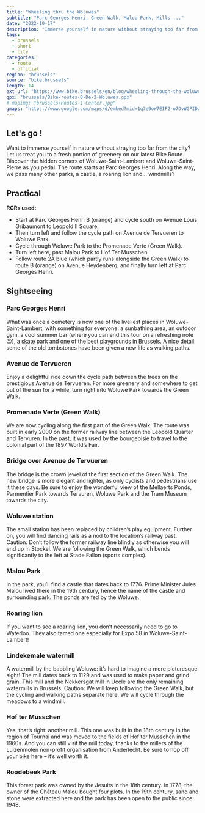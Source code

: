 ```yaml
---
title: "Wheeling thru the Woluwes"
subtitle: "Parc Georges Henri, Green Walk, Malou Park, Mills ..."
date: "2022-10-17"
description: "Immerse yourself in nature without straying too far from the city"
tags:
  - brussels
  - short
  - city
categories: 
  - route
  - official
region: "brussels"
source: "bike.brussels"
length: 14
ext_url: "https://www.bike.brussels/en/blog/wheeling-through-the-woluwes"
gpx: "brussels/Bike-routes-8-De-2-Woluwes.gpx"
# mapimg: "brussels/Routes-1-Center.jpg"
gmaps: "https://www.google.com/maps/d/embed?mid=1q7e9oW7EIF2-o7DvWGPIDw0W2cRT2bM&ehbc=2E312F"
---
```

## Let's go !

Want to immerse yourself in nature without straying too far from the city? Let us treat you to a fresh portion of greenery on our latest Bike Route. Discover the hidden corners of Woluwe-Saint-Lambert and Woluwe-Saint-Pierre as you pedal. The route starts at Parc Georges Henri. Along the way, we pass many other parks, a castle, a roaring lion and… windmills?


## Practical

**RCRs used:**

- Start at Parc Georges Henri B (orange) and cycle south on Avenue Louis Gribaumont to Leopold II Square.
- Then turn left and follow the cycle path on Avenue de Tervueren to Woluwe Park.
- Cycle through Woluwe Park to the Promenade Verte (Green Walk).
- Turn left here, past Malou Park to Hof Ter Musschen.
- Follow route 2A blue (which partly runs alongside the Green Walk) to route B (orange) on Avenue Heydenberg, and finally turn left at Parc Georges Henri.

## Sightseeing

### Parc Georges Henri

What was once a cemetery is now one of the liveliest places in Woluwe-Saint-Lambert, with something for everyone: a sunbathing area, an outdoor gym, a cool summer bar (where you can end this tour on a refreshing note 😉), a skate park and one of the best playgrounds in Brussels. A nice detail: some of the old tombstones have been given a new life as walking paths.

### Avenue de Tervueren

Enjoy a delightful ride down the cycle path between the trees on the prestigious Avenue de Tervueren. For more greenery and somewhere to get out of the sun for a while, turn right into Woluwe Park towards the Green Walk.

### Promenade Verte (Green Walk)

We are now cycling along the first part of the Green Walk. The route was built in early 2000 on the former railway line between the Leopold Quarter and Tervuren. In the past, it was used by the bourgeoisie to travel to the colonial part of the 1897 World’s Fair.

### Bridge over Avenue de Tervueren

The bridge is the crown jewel of the first section of the Green Walk. The new bridge is more elegant and lighter, as only cyclists and pedestrians use it these days. Be sure to enjoy the wonderful view of the Mellaerts Ponds, Parmentier Park towards Tervuren, Woluwe Park and the Tram Museum towards the city.

### Woluwe station

The small station has been replaced by children’s play equipment. Further on, you will find dancing rails as a nod to the location’s railway past.
Caution: Don’t follow the former railway line blindly as otherwise you will end up in Stockel. We are following the Green Walk, which bends significantly to the left at Stade Fallon (sports complex).

### Malou Park

In the park, you’ll find a castle that dates back to 1776. Prime Minister Jules Malou lived there in the 19th century, hence the name of the castle and surrounding park. The ponds are fed by the Woluwe.

### Roaring lion

If you want to see a roaring lion, you don’t necessarily need to go to Waterloo. They also tamed one especially for Expo 58 in Woluwe-Saint-Lambert!

### Lindekemale watermill

A watermill by the babbling Woluwe: it’s hard to imagine a more picturesque sight! The mill dates back to 1129 and was used to make paper and grind grain. This mill and the Nekkersgat mill in Uccle are the only remaining watermills in Brussels.
Caution: We will keep following the Green Walk, but the cycling and walking paths separate here. We will cycle through the meadows to a windmill.

### Hof ter Musschen

Yes, that’s right: another mill. This one was built in the 18th century in the region of Tournai and was moved to the fields of Hof ter Musschen in the 1960s. And you can still visit the mill today, thanks to the millers of the Luizenmolen non-profit organisation from Anderlecht. Be sure to hop off your bike here – it’s well worth it.

### Roodebeek Park

This forest park was owned by the Jesuits in the 18th century. In 1778, the owner of the Château Malou bought four plots. In the 19th century, sand and stone were extracted here and the park has been open to the public since 1948.
